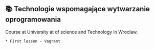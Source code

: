 ## 📚 Technologie wspomagające wytwarzanie oprogramowania
Course at University at of science and Technology in Wroclaw.

	* First lesson - Vagrant 